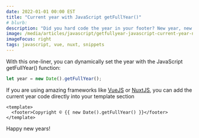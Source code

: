 ```yaml
---
date: 2022-01-01 00:00 EST
title: "Current year with JavaScript getFullYear()"
# blurb:
description: "Did you hard code the year in your footer? New year, new problems. Get the current year in Javascript with the getFullYear() function."
image: /media/articles/javascript/getfullyear-javascript-current-year-new-years.png
imageFocus: right
tags: javascript, vue, nuxt, snippets
---
```


With this one-liner, you can dynamically set the year with the JavaScript getFullYear() function:

```js
let year = new Date().getFullYear();
```

If you are using amazing frameworks like [VueJS](https://vuejs.org) or [NuxtJS](https://nuxtjs.org), you can add the current year code directly into your template section

```vue
<template>
  <footer>Copyright © {{ new Date().getFullYear() }}</footer>
</template>
```

Happy new years!
